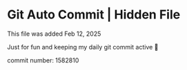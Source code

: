# Git Auto Commit | Hidden File

This file was added Feb 12, 2025

Just for fun and keeping my daily git commit active 🤪

commit number: 1582810
